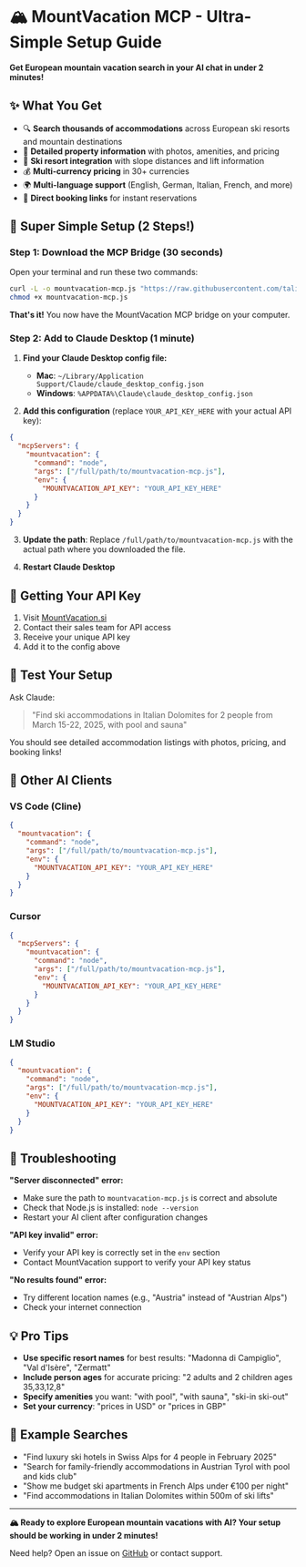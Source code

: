 # 🏔️ MountVacation MCP - Ultra-Simple Setup Guide

**Get European mountain vacation search in your AI chat in under 2 minutes!**

## ✨ What You Get

- 🔍 **Search thousands of accommodations** across European ski resorts and mountain destinations
- 🏨 **Detailed property information** with photos, amenities, and pricing
- 🎿 **Ski resort integration** with slope distances and lift information
- 💰 **Multi-currency pricing** in 30+ currencies
- 🌍 **Multi-language support** (English, German, Italian, French, and more)
- 🔗 **Direct booking links** for instant reservations

## 🚀 Super Simple Setup (2 Steps!)

### Step 1: Download the MCP Bridge (30 seconds)

Open your terminal and run these two commands:

```bash
curl -L -o mountvacation-mcp.js "https://raw.githubusercontent.com/talirezun/MV-MCP-server/main/scripts/standalone-mcp-bridge.js"
chmod +x mountvacation-mcp.js
```

**That's it!** You now have the MountVacation MCP bridge on your computer.

### Step 2: Add to Claude Desktop (1 minute)

1. **Find your Claude Desktop config file:**
   - **Mac**: `~/Library/Application Support/Claude/claude_desktop_config.json`
   - **Windows**: `%APPDATA%\Claude\claude_desktop_config.json`

2. **Add this configuration** (replace `YOUR_API_KEY_HERE` with your actual API key):

```json
{
  "mcpServers": {
    "mountvacation": {
      "command": "node",
      "args": ["/full/path/to/mountvacation-mcp.js"],
      "env": {
        "MOUNTVACATION_API_KEY": "YOUR_API_KEY_HERE"
      }
    }
  }
}
```

3. **Update the path**: Replace `/full/path/to/mountvacation-mcp.js` with the actual path where you downloaded the file.

4. **Restart Claude Desktop**

## 🔑 Getting Your API Key

1. Visit [MountVacation.si](https://www.mountvacation.si/)
2. Contact their sales team for API access
3. Receive your unique API key
4. Add it to the config above

## 🧪 Test Your Setup

Ask Claude:

> "Find ski accommodations in Italian Dolomites for 2 people from March 15-22, 2025, with pool and sauna"

You should see detailed accommodation listings with photos, pricing, and booking links!

## 📱 Other AI Clients

### VS Code (Cline)
```json
{
  "mountvacation": {
    "command": "node",
    "args": ["/full/path/to/mountvacation-mcp.js"],
    "env": {
      "MOUNTVACATION_API_KEY": "YOUR_API_KEY_HERE"
    }
  }
}
```

### Cursor
```json
{
  "mcpServers": {
    "mountvacation": {
      "command": "node",
      "args": ["/full/path/to/mountvacation-mcp.js"],
      "env": {
        "MOUNTVACATION_API_KEY": "YOUR_API_KEY_HERE"
      }
    }
  }
}
```

### LM Studio
```json
{
  "mountvacation": {
    "command": "node",
    "args": ["/full/path/to/mountvacation-mcp.js"],
    "env": {
      "MOUNTVACATION_API_KEY": "YOUR_API_KEY_HERE"
    }
  }
}
```

## 🚨 Troubleshooting

**"Server disconnected" error:**
- Make sure the path to `mountvacation-mcp.js` is correct and absolute
- Check that Node.js is installed: `node --version`
- Restart your AI client after configuration changes

**"API key invalid" error:**
- Verify your API key is correctly set in the `env` section
- Contact MountVacation support to verify your API key status

**"No results found" error:**
- Try different location names (e.g., "Austria" instead of "Austrian Alps")
- Check your internet connection

## 💡 Pro Tips

- **Use specific resort names** for best results: "Madonna di Campiglio", "Val d'Isère", "Zermatt"
- **Include person ages** for accurate pricing: "2 adults and 2 children ages 35,33,12,8"
- **Specify amenities** you want: "with pool", "with sauna", "ski-in ski-out"
- **Set your currency**: "prices in USD" or "prices in GBP"

## 🎯 Example Searches

- "Find luxury ski hotels in Swiss Alps for 4 people in February 2025"
- "Search for family-friendly accommodations in Austrian Tyrol with pool and kids club"
- "Show me budget ski apartments in French Alps under €100 per night"
- "Find accommodations in Italian Dolomites within 500m of ski lifts"

---

**🏔️ Ready to explore European mountain vacations with AI? Your setup should be working in under 2 minutes!**

Need help? Open an issue on [GitHub](https://github.com/talirezun/MV-MCP-server/issues) or contact support.
